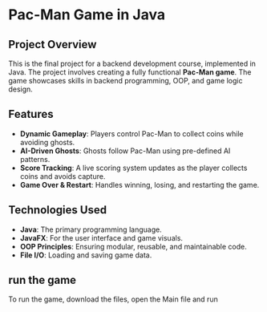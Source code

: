 # Pac-Man Game in Java

## Project Overview
This is the final project for a backend development course, implemented in Java. 
The project involves creating a fully functional **Pac-Man game**.
The game showcases skills in backend programming, OOP, and game logic design.

## Features
- **Dynamic Gameplay**: Players control Pac-Man to collect coins while avoiding ghosts.
- **AI-Driven Ghosts**: Ghosts follow Pac-Man using pre-defined AI patterns.
- **Score Tracking**: A live scoring system updates as the player collects coins and avoids capture.
- **Game Over & Restart**: Handles winning, losing, and restarting the game.

## Technologies Used
- **Java**: The primary programming language.
- **JavaFX**: For the user interface and game visuals.
- **OOP Principles**: Ensuring modular, reusable, and maintainable code.
- **File I/O**: Loading and saving game data.
## run the game
To run the game, download the files, open the Main file and run

